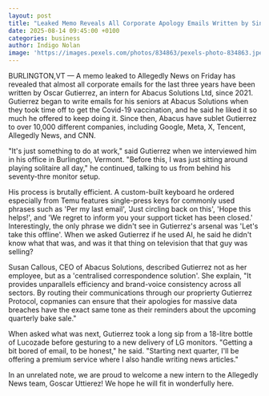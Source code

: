 ```yaml
---
layout: post
title: "Leaked Memo Reveals All Corporate Apology Emails Written by Single Overworked Intern"
date: 2025-08-14 09:45:00 +0100
categories: business
author: Indigo Nolan
image: 'https://images.pexels.com/photos/834863/pexels-photo-834863.jpeg'
---
```


BURLINGTON,VT — A memo leaked to Allegedly News on Friday has revealed that almost all corporate emails for the last three years have been written by Oscar Gutierrez, an intern for Abacus Solutions Ltd, since 2021. Gutierrez began to write emails for his seniors at Abacus Solutions when they took time off to get the Covid-19 vaccination, and he said he liked it so much he offered to keep doing it. Since then, Abacus have sublet Gutierrez to over 10,000 different companies, including Google, Meta, X, Tencent, Allegedly News, and CNN.

"It's just something to do at work," said Gutierrez when we interviewed him in his office in Burlington, Vermont. "Before this, I was just sitting around playing solitaire all day," he continued, talking to us from behind his seventy-thre monitor setup. 

His process is brutally efficient. A custom-built keyboard he ordered especially from Temu features single-press keys for commonly used phrases such as 'Per my last email', 'Just circling back on this', 'Hope this helps!', and 'We regret to inform you your support ticket has been closed.' Interestingly, the only phrase we didn't see in Gutierrez's arsenal was 'Let's take this offline'. When we asked Gutierrez if he used AI, he said he didn't know what that was, and was it that thing on television that that guy was selling? 

Susan Callous, CEO of Abacus Solutions, described Gutierrez not as her employee, but as a 'centralised correspondence solution'. She explain, "It provides unparallels efficiency and brand-voice consistency across all sectors. By routing their communications through our proprierty Gutierrez Protocol, copmanies can ensure that their apologies for massive data breaches have the exact same tone as their reminders about the upcoming quarterly bake sale."

When asked what was next, Gutierrez took a long sip from a 18-litre bottle of Lucozade before gesturing to a new delivery of LG monitors. "Getting a bit bored of email, to be honest," he said. "Starting next quarter, I'll be offering a premium service where I also handle writing news articles."

In an unrelated note, we are proud to welcome a new intern to the Allegedly News team, Goscar Uttierez! We hope he will fit in wonderfully here.